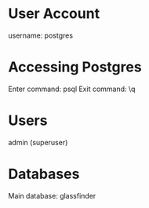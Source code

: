 # User Account
username: postgres

# Accessing Postgres
Enter command: psql
Exit command: \q

# Users
admin (superuser)

# Databases
Main database: glassfinder